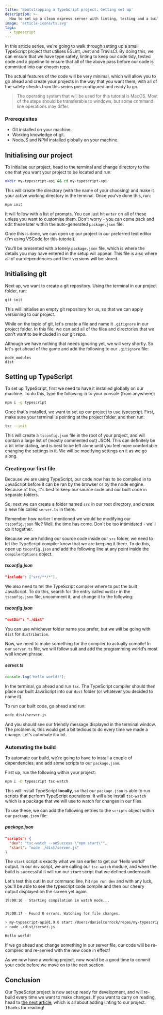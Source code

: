 ```yaml
---
title: 'Bootstrapping a TypeScript project: Getting set up'
description: >-
  How to set up a clean express server with linting, testing and a build pipeline using TravisCI.
image: 'article-icons/ts.svg'
tags:
  - typescript
---
```


In this article series, we're going to walk through setting up a small TypeScript project that utilises ESLint, Jest and TravisCI. By doing this, we can ensure that we have type safety, linting to keep our code tidy, tested code and a pipeline to ensure that all of the above pass before our code is committed into our chosen repo.

The actual features of the code will be very minimal, which will allow you to go ahead and create your projects in the way that you want them, with all of the safety checks from this series pre-configured and ready to go.

> The operating system that will be used for this tutorial is MacOS. Most of the steps should be transferable to windows, but some command line operations may differ.

### Prerequisites

- Git installed on your machine.
- Working knowledge of git.
- NodeJS and NPM installed globally on your machine.

## Initialising our project

To initialise our project, head to the terminal and change directory to the one that you want your project to be located and run:

```bash
mkdir my-typescript-api && cd my-typescript-api
```

This will create the directory (with the name of your choosing) and make it your active working directory in the terminal. Once you've done this, run:

```bash
npm init
```

It will follow with a list of prompts. You can just hit `enter` on all of these unless you want to customise them. Don't worry - you can come back and edit these later within the auto-generated `package.json` file.

Once this is done, we can open up our project in our preferred text editor (I'm using VSCode for this tutorial).

You'll be presented with a lonely `package.json` file, which is where the details you may have entered in the setup will appear. This file is also where all of our dependencies and their versions will be stored.

## Initialising git

Next up, we want to create a git repository. Using the terminal in our project folder, run:

```bash
git init
```

This will initialise an empty git repository for us, so that we can apply versioning to our project.

While on the topic of git, let's create a file and name it `.gitignore` in our project folder. In this file, we can add all of the files and directories that we don't want to be included in our git repo.

Although we have nothing that needs ignoring yet, we will very shortly. So let's get ahead of the game and add the following to our `.gitignore` file:

```text
node_modules
dist
```

## Setting up TypeScript

To set up TypeScript, first we need to have it installed globally on our machine. To do this, type the following in to your console (from anywhere):

```bash
npm i -g typescript
```

Once that's installed, we want to set up our project to use typescript. First, make sure your terminal is pointing at the project folder, and then run:

```bash
tsc --init
```

This will create a `tsconfig.json` file in the root of your project, and will contain a large list of (mostly commented out) JSON. This can definitely be a bit intimidating, and is best to be left alone until you feel more comfortable changing the settings in it. We will be modifying settings on it as we go along.

### Creating our first file

Because we are using TypeScript, our code now has to be compiled in to JavaScript before it can be ran by the browser or by the node engine. Because of this, it's best to keep our source code and our built code in separate folders.

So, next we can create a folder named `src` in our root directory, and create a new file called `server.ts` in there.

Remember how earlier I mentioned we would be modifying our `tsconfig.json` file? Well, the time has come. Don't be too intimidated - we'll do it together.

Because we are holding our source code inside our `src` folder, we need to let the TypeScript compiler know that we are keeping it there. To do this, open up `tsconfig.json` and add the following line at any point inside the `compilerOptions` object.

##### tsconfig.json

```json
"include": ["src/**/*"],
```

We also need to tell the TypeScript compiler where to put the built JavaScript. To do this, search for the entry called `outDir` in the `tsconfig.json` file, uncomment it, and change it to the following:

##### tsconfig.json

```json
"outDir": "./dist"
```

You can use whichever folder name you prefer, but we will be going with `dist` for `distribution`.

Now, we need to make something for the compiler to actually compile! In our `server.ts` file, we will follow suit and add the programming world's most well known phrase.

##### server.ts

```ts
console.log('Hello world!');
```

In the terminal, go ahead and run `tsc`. The TypeScript compiler should then place our built JavaScript into our `dist` folder (or whatever you decided to name it).

To run our built code, go ahead and run:

```bash
node dist/server.js
```

And you should see our friendly message displayed in the terminal window. The problem is, this would get a bit tedious to do every time we made a change. Let's automate it a bit.

### Automating the build

To automate our build, we're going to have to install a couple of dependencies, and add some scripts to our `package.json`.

First up, run the following within your project:

```bash
npm i -D typescript tsc-watch
```

This will install TypeScript **locally**, so that our `package.json` is able to run scripts that perform TypeScript operations. It will also install `tsc-watch` which is a package that we will use to watch for changes in our files.

To use these, we can add the following entries to the `scripts` object within our `package.json` file:

##### package.json

```json
"scripts": {
  "dev": "tsc-watch --onSuccess \"npm start\"",
  "start": "node ./dist/server.js"
}
```

The `start` script is exactly what we ran earlier to get our 'Hello world!' output. In our `dev` script, we are calling our `tsc-watch` module, and when the build is successful it will run our `start` script that we defined underneath.

Let's test this out! In our command line, hit `npm run dev` and with any luck, you'll be able to see the typescript code compile and then our cheery output displayed on the screen yet again.

```bash
19:00:16 - Starting compilation in watch mode...


19:00:17 - Found 0 errors. Watching for file changes.

> my-typescript-api@1.0.0 start /Users/danielcornock/repos/my-typescript-api
> node ./dist/server.js

Hello world!
```

If we go ahead and change something in our server file, our code will be re-compiled and re-served with the new code in effect!

As we now have a working project, now would be a good time to commit your code before we move on to the next section.

## Conclusion

Our TypeScript project is now set up ready for development, and will re-build every time we want to make changes. If you want to carry on reading, head to [the next article](bootstrap-typescript-2-linting), which is all about adding linting to our project. Thanks for reading!
